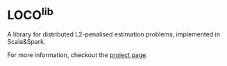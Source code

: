 LOCO<sup>lib</sup>
===========
 A library for distributed L2-penalised estimation problems, implemented in Scala&amp;Spark.

For more information, checkout the [project page](http://christinaheinze.github.io/loco-lib/).